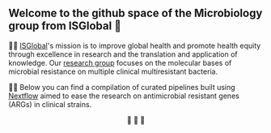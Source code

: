 ## Welcome to the github space of the Microbiology group from ISGlobal 👋

🙋‍♀️ [ISGlobal](https://www.isglobal.org/en/quienes-somos)'s mission is to improve global health and promote health equity through excellence in research and the translation and application of knowledge. Our [research group]((https://www.isglobal.org/en/resistencia-antimicrobiana)) focuses on the molecular bases of microbial resistance on multiple clinical multiresistant bacteria.

👩‍💻 Below you can find a compilation of curated pipelines built using [Nextflow](https://github.com/nextflow-io/) aimed to ease the research on antimicrobial resistant genes (ARGs) in clinical strains.

<center>
🌈      
🍿      
🧙      
</center>